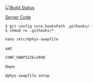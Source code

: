 [![Build Status](https://github.com/maxisme/idmyteam-client/workflows/ID%20My%20Team%20Client/badge.svg)](https://github.com/maxisme/idmyteam-client/actions)


[Server Code](https://github.com/maxisme/idmyteam-server)
```
$ git config core.hooksPath .githooks/
$ chmod +x .githooks/*
```

```
nano /etc/dphys-swapfile
```
set:
```
CONF_SWAPSIZE=2048
```

then:
```
dphys-swapfile setup
```
